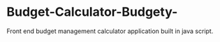 # Budget-Calculator-Budgety-
Front end budget management calculator application built in java script.

